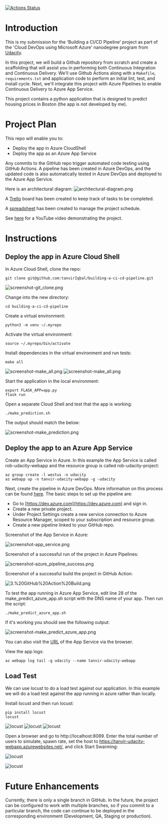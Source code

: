 [![Actions Status](https://github.com/tanviriqbal/building-a-ci-cd-pipeline/workflows/Python%20application%20test%20with%20Github%20Actions/badge.svg)](https://github.com/tanviriqbal/building-a-ci-cd-pipeline/actions)

# Introduction
This is my submission for the 'Building a CI/CD Pipeline' project as part of the 'Cloud DevOps using Microsoft Azure' nanodegree program from [Udacity](https://udacity.com).

In this project, we will build a Github repository from scratch and create a scaffolding that will assist you in performing both Continuous Integration and Continuous Delivery. We'll use Github Actions along with a ```Makefile```, ```requirements.txt``` and application code to perform an initial lint, test, and install cycle. Next, we'll integrate this project with Azure Pipelines to enable Continuous Delivery to Azure App Service.

This project contains a python application that is designed to predict housing prices in Boston (the app is not developed by me).

# Project Plan
This repo will enable you to:
- Deploy the app in Azure CloudShell 
- Deploy the app as an Azure App Service 

Any commits to the GitHub repo trigger automated code testing using GitHub Actions. A pipeline has been created in Azure DevOps, and the updated code is also automatically tested in Azure DevOps and deployed to the Azure App Service. 

Here is an architectural diagram:
![architectural-diagram.png](ScreenShot/8.%20Architecture.png)

A [Trello](https://trello.com/b/U1veFxKH/building-ci-cd-pipeline) board has been created to keep track of tasks to be completed.

A [spreadsheet](project-management.xlsx) has been created to manage the project schedule.

See [here](https://www.youtube.com/watch?v=g-IOL2b68g4&t=329s) for a YouTube video demonstrating the project.

# Instructions

## Deploy the app in Azure Cloud Shell
In Azure Cloud Shell, clone the repo:
```
git clone git@github.com:tanvirIqbal/building-a-ci-cd-pipeline.git
```
![screenshot-git_clone.png](ScreenShot/1.%20Cloning%20project%20into%20Azure%20Cloud%20Shell.png) 

Change into the new directory:
```
cd building-a-ci-cd-pipeline
```

Create a virtual environment:
```
python3 -m venv ~/.myrepo
```

Activate the virtual environment:
```
source ~/.myrepo/bin/activate
```

Install dependencies in the virtual environment and run tests:
```
make all
```
![screenshot-make_all.png](ScreenShot/2.MakeAll1.png) 
![screenshot-make_all.png](ScreenShot/2.MakeAll2.png) 

Start the application in the local environment:
```
export FLASK_APP=app.py  
flask run  
```

Open a separate Cloud Shell and test that the app is working:
```
./make_prediction.sh
```

The output should match the below:

![screenshot-make_prediction.png](ScreenShot/4.%20Prediction.png)





## Deploy the app to an Azure App Service

Create an App Service in Azure. In this example the App Service is called rob-udacity-webapp and the resource group is called rob-udacity-project:
```
az group create -l westus -n udacity  
az webapp up -n tanvir-udacity-webapp -g -udacity
```

Next, create the pipeline in Azure DevOps. More information on this process can be found [here](https://docs.microsoft.com/en-us/azure/devops/pipelines/ecosystems/python-webapp?view=azure-devops&WT.mc_id=udacity_learn-wwl). The basic steps to set up the pipeline are:

- Go to [https://dev.azure.com](https://dev.azure.com) and sign in.
- Create a new private project.
- Under Project Settings create a new service connection to Azure Resource Manager, scoped to your subscription and resource group.
- Create a new pipeline linked to your GitHub repo.

Screenshot of the App Service in Azure:

![screenshot-app_service.png](ScreenShot/6.%20Web%20App.png)

Screenshot of a successful run of the project in Azure Pipelines:

![screenshot-azure_pipeline_success.png](ScreenShot/7.%20Azure%20Pipeline.png)

Screenshot of a successful build the project in GitHub Action:

![3.%20GitHub%20Action%20Build.png](ScreenShot/3.%20GitHub%20Action%20Build.png)

To test the app running in Azure App Service, edit line 28 of the make_predict_azure_app.sh script with the DNS name of your app. Then run the script:
```
./make_predict_azure_app.sh 
```

If it's working you should see the following output:

![screenshot-make_predict_azure_app.png](ScreenShot/5.%20Prediction%20Azure.png)

You can also visit the [URL](https://tanvir-udacity-webapp.azurewebsites.net/) of the App Service via the browser.

View the app logs:
```
az webapp log tail -g udacity --name tanvir-udacity-webapp
```

## Load Test

We can use locust to do a load test against our application. In this example we will do a load test against the app running in azure rather than locally.

Install locust and then run locust:
```
pip install locust
locust
```
![locust](ScreenShot/9.%20Locust%20Install1.png)
![locust](ScreenShot/9.%20Locust%20Install2.png)
![locust](ScreenShot/10%20Run%20Locust.png)

Open a browser and go to http://localhost:8089. Enter the total number of users to simulate, spawn rate, set the host to https://tanvir-udacity-webapp.azurewebsites.net/, and click Start Swarming:

![locust](ScreenShot/11.%20Locust1.png)

![locust](ScreenShot/12.%20Locust2.png)

# Future Enhancements
Currently, there is only a single branch in GitHub. In the future, the project can be configured to work with multiple branches, so if you commit to a particular branch, the code can continue to be deployed in the corresponding environment (Development, QA, Staging or production).

